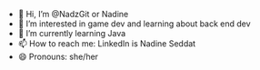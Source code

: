 - 👋 Hi, I’m @NadzGit or Nadine
- 👀 I’m interested in game dev and learning about back end dev
- 🌱 I’m currently learning Java
- 📫 How to reach me: LinkedIn is Nadine Seddat
- 😄 Pronouns: she/her


